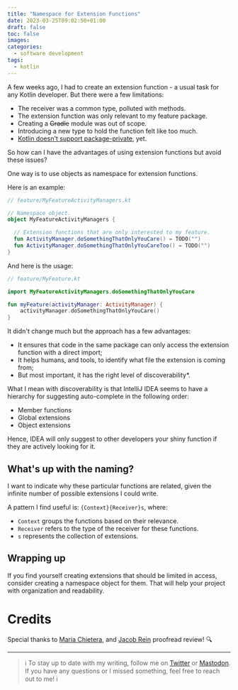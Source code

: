 ```yaml
---
title: "Namespace for Extension Functions"
date: 2023-03-25T09:02:50+01:00
draft: false
toc: false
images:
categories:
  - software development
tags:
  - kotlin
---
```


A few weeks ago, I had to create an extension function - a usual task for any Kotlin developer. But there were a few limitations:
* The receiver was a common type, polluted with methods.
* The extension function was only relevant to my feature package.
* Creating a ~~Gradle~~ module was out of scope.
* Introducing a new type to hold the function felt like too much.
* [Kotlin doesn't support package-private](https://youtrack.jetbrains.com/issue/KT-29227/Provide-package-private-visibility-modifier-or-another-scope-reducing-mechanism), yet.

So how can I have the advantages of using extension functions but avoid these issues?

One way is to use objects as namespace for extension functions.

Here is an example:

```kotlin
// feature/MyFeatureActivityManagers.kt

// Namespace object.
object MyFeatureActivityManagers {

  // Extension functions that are only interested to my feature.
  fun ActivityManager.doSomethingThatOnlyYouCare() = TODO("")
  fun ActivityManager.doSomethingThatOnlyYouCareToo() = TODO("")
}
```

And here is the usage:

```kotlin
// feature/MyFeature.kt

import MyFeatureActivityManagers.doSomethingThatOnlyYouCare

fun myFeature(activityManager: ActivityManager) {
    activityManager.doSomethingThatOnlyYouCare()
}
```

It didn't change much but the approach has a few advantages:
* It ensures that code in the same package can only access the extension function with a direct import;
* It helps humans, and tools, to identify what file the extension is coming from;
* But most important, it has the right level of discoverability*.

What I mean with discoverability is that IntelliJ IDEA seems to have a hierarchy for suggesting auto-complete in the following order:
- Member functions
- Global extensions
- Object extensions

Hence, IDEA will only suggest to other developers your shiny function if they are actively looking for it.

## What's up with the naming?

I want to indicate why these particular functions are related, given the infinite number of possible extensions I could write.

A pattern I find useful is: `{Context}{Receiver}s`, where:

- `Context` groups the functions based on their relevance.
- `Receiver` refers to the type of the receiver for these functions.
- `s` represents the collection of extensions.

## Wrapping up

If you find yourself creating extensions that should be limited in access, consider creating a namespace object for them. That will help your project with organization and readability.

# Credits

Special thanks to [Maria Chietera](https://twitter.com/maryte_chietera), and [Jacob Rein](https://twitter.com/deathssouls) proofread review! 🔍

---

> ℹ️ To stay up to date with my writing, follow me on [Twitter](https://twitter.com/marcellogalhard) or [Mastodon](http://androiddev.social/@mg). If you have any questions or I missed something, feel free to reach out to me! ℹ️
